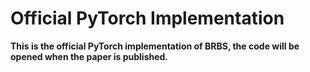# Official PyTorch Implementation

**This is the official PyTorch implementation of BRBS, the code will be opened when the paper is published.**
